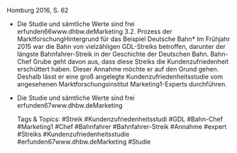 Homburg 2016, S. 62
* Die Studie und sämtliche Werte sind frei erfunden66www.dhbw.deMarketing
3.2. Prozess der MarktforschungHintergrund für das Beispiel Deutsche Bahn*
Im Frühjahr 2015 war die Bahn von vielzähligen GDL-Streiks betroffen, darunter  der längste Bahnfahrer-Streik in der Geschichte der Deutschen Bahn. Bahn-Chef Grube geht davon aus, dass diese Streiks die Kundenzufriedenheit erschüttert haben. Dieser Annahme möchte er auf den Grund gehen. Deshalb lässt er eine groß angelegte Kundenzufriedenheitsstudie vom angesehenen Marktforschungsinstitut Marketing1-Experts durchführen.
* Die Studie und sämtliche Werte sind frei erfunden67www.dhbw.deMarketing

   Tags & Topics:
   #Streik
   #Kundenzufriedenheitsstudi
   #GDL
   #Bahn-Chef
   #Marketing1
   #Chef
   #Bahnfahrer
   #Bahnfahrer-Streik
   #Annahme
   #expert
   #Streiks
   #Kundenzufriedenheitsstudie
   #erfunden67www.dhbw.deMarketing
   #Studie